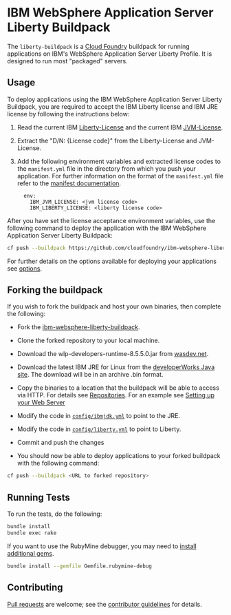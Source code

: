 # IBM WebSphere Application Server Liberty Buildpack

The `liberty-buildpack` is a [Cloud Foundry][] buildpack for running applications on IBM's WebSphere Application Server Liberty Profile.  It is designed to run most "packaged" servers.

## Usage
To deploy applications using the IBM WebSphere Application Server Liberty Buildpack, you are required to accept the IBM Liberty license and IBM JRE license by following the instructions below:

1. Read the current IBM [Liberty-License][] and the current IBM [JVM-License][].
2. Extract the "D/N: {License code}" from the Liberty-License and JVM-License.
3. Add the following environment variables and extracted license codes to the `manifest.yml` file in the directory from which you push your application. For further information on the format of
the `manifest.yml` file refer to the [manifest documentation][].

    ```
      env:
        IBM_JVM_LICENSE: <jvm license code>
        IBM_LIBERTY_LICENSE: <liberty license code>
    ```

After you have set the license acceptance environment variables, use the following command to deploy the application with the IBM WebSphere Application Server Liberty Buildpack:

```bash
cf push --buildpack https://github.com/cloudfoundry/ibm-websphere-liberty-buildpack.git
```

For further details on the options available for deploying your applications see [options][].

## Forking the buildpack   
If you wish to fork the buildpack and host your own binaries, then complete the following:

* Fork the [ibm-websphere-liberty-buildpack](https://github.com/cloudfoundry/ibm-websphere-liberty-buildpack).

* Clone the forked repository to your local machine.

* Download the wlp-developers-runtime-8.5.5.0.jar from [wasdev.net][].

* Download the latest IBM JRE for Linux from the [developerWorks Java site][].
  The download will be in an archive .bin format.
   
* Copy the binaries to a location that the buildpack will be able to access via HTTP. For details see
  [Repositories][]. For an example see [Setting up your Web Server][example]

* Modify the code in [`config/ibmjdk.yml`][ibmjdk.yml] to point to the JRE.

* Modify the code in [`config/liberty.yml`][liberty.yml] to point to Liberty.

* Commit and push the changes

* You should now be able to deploy applications to your forked buildpack with the following command:

```bash
cf push --buildpack <URL to forked repository>
```
    
## Running Tests
To run the tests, do the following:

```bash
bundle install
bundle exec rake
```

If you want to use the RubyMine debugger, you may need to [install additional gems][].

```bash
bundle install --gemfile Gemfile.rubymine-debug
```

## Contributing
[Pull requests][] are welcome; see the [contributor guidelines][] for details.

[Apache License]: http://www.apache.org/licenses/LICENSE-2.0
[Cloud Foundry]: http://www.cloudfoundry.com
[contributor guidelines]: CONTRIBUTING.md
[GitHub's forking functionality]: https://help.github.com/articles/fork-a-repo
[install additional gems]: http://stackoverflow.com/questions/11732715/how-do-i-install-ruby-debug-base19x-on-mountain-lion-for-intellij
[pull request]: https://help.github.com/articles/using-pull-requests
[Pull requests]: http://help.github.com/send-pull-requests
[example]: docs/installation.md#setting-up-your-web-server
[options]: docs/server-xml-options.md
[Repositories]: docs/util-repositories.md
[ibmjdk.yml]: config/ibmjdk.yml
[liberty.yml]: config/liberty.yml
[wasdev.net]: http://wasdev.net
[developerWorks Java site]: https://www.ibm.com/developerworks/java/jdk/
[Liberty-License]: http://public.dhe.ibm.com/ibmdl/export/pub/software/websphere/wasdev/downloads/wlp/8.5.5.0/lafiles/runtime//en.html
[JVM-License]: http://www14.software.ibm.com/cgi-bin/weblap/lap.pl?la_formnum=&li_formnum=L-AWON-8GALN9&title=IBM%C2%AE+SDK%2C+Java-+Technology+Edition%2C+Version+7.0&l=en
[manifest documentation]: http://docs.cloudfoundry.com/docs/using/deploying-apps/manifest.html
